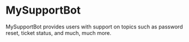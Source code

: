 # MySupportBot
MySupportBot provides users with support on topics such as password reset, ticket status, and much, much more.
